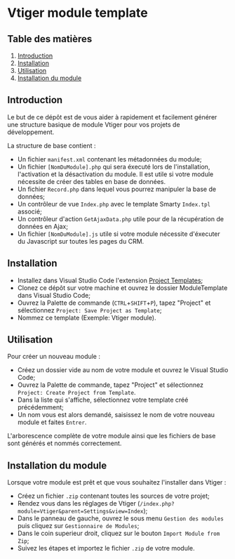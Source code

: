 # Vtiger module template

## Table des matières

1. [Introduction](#introduction)
2. [Installation](#installation)
3. [Utilisation](#utilisation)
4. [Installation du module](#installation-du-module)

## Introduction

Le but de ce dépôt est de vous aider à rapidement et facilement générer une structure basique de module Vtiger pour vos projets de développement.

La structure de base contient :

- Un fichier `manifest.xml` contenant les métadonnées du module;
- Un fichier `[NomDuModule].php` qui sera éxecuté lors de l'installation, l'activation et la désactivation du module. Il est utile si votre module nécessite de créer des tables en base de données.
- Un fichier `Record.php` dans lequel vous pourrez manipuler la base de données;
- Un contrôleur de vue `Index.php` avec le template Smarty `Index.tpl` associé;
- Un contrôleur d'action `GetAjaxData.php` utile pour de la récupération de données en Ajax;
- Un fichier `[NomDuModule].js` utile si votre module nécessite d'éxecuter du Javascript sur toutes les pages du CRM.

## Installation

- Installez dans Visual Studio Code l'extension [Project Templates](https://marketplace.visualstudio.com/items?itemName=cantonios.project-templates);
- Clonez ce dépôt sur votre machine et ouvrez le dossier ModuleTemplate dans Visual Studio Code;
- Ouvrez la Palette de commande (`CTRL`+`SHIFT`+`P`), tapez "Project" et sélectionnez `Project: Save Project as Template`;
- Nommez ce template (Exemple: Vtiger module).

## Utilisation

Pour créer un nouveau module :

- Créez un dossier vide au nom de votre module et ouvrez le Visual Studio Code;
- Ouvrez la Palette de commande, tapez "Project" et sélectionnez `Project: Create Project from Template`.
- Dans la liste qui s'affiche, sélectionnez votre template créé précédemment;
- Un nom vous est alors demandé, saisissez le nom de votre nouveau module et faites `Entrer`.

L'arborescence complète de votre module ainsi que les fichiers de base sont générés et nommés correctement.

## Installation du module

Lorsque votre module est prêt et que vous souhaitez l'installer dans Vtiger :

- Créez un fichier `.zip` contenant toutes les sources de votre projet;
- Rendez vous dans les réglages de Vtiger (`/index.php?module=Vtiger&parent=Settings&view=Index`);
- Dans le panneau de gauche, ouvrez le sous menu `Gestion des modules` puis cliquez sur `Gestionnaire de Modules`;
- Dans le coin superieur droit, cliquez sur le bouton `Import Module from Zip`;
- Suivez les étapes et importez le fichier `.zip` de votre module.

